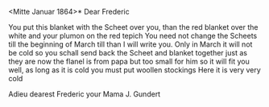  <Mitte Januar 1864>*
Dear Frederic

You put this blanket with the Scheet over you, than the red blanket over the white and your plumon on the red tepich You need not change the Scheets till the beginning of March till than I will write you. Only in March it will not be cold so you schall send back the Scheet and blanket together just as they are now the flanel is from papa but too small for him so it will fit you well, as long as it is cold you must put woollen stockings 
Here it is very very cold

Adieu dearest Frederic
 your Mama
 J. Gundert

